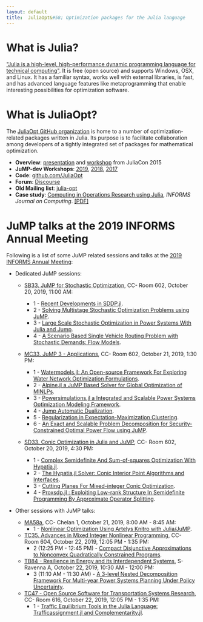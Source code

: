 ```yaml
---
layout: default
title:  JuliaOpt&#58; Optimization packages for the Julia language
---
```


# What is Julia?
["Julia is a high-level, high-performance dynamic programming language for technical computing"](http://julialang.org). It is free (open source) and supports Windows, OSX, and Linux. It has a familiar syntax, works well with external libraries, is fast, and has advanced language features like metaprogramming that enable interesting possibilities for optimization software.

# What is JuliaOpt?
The [JuliaOpt GitHub organization](https://github.com/JuliaOpt) is home to a number of optimization-related packages written in Julia. Its purpose is to facilitate collaboration among developers of a tightly integrated set of packages for mathematical optimization.

- **Overview**: [presentation](https://www.youtube.com/watch?v=7LNeR299q88) and [workshop](https://www.youtube.com/watch?v=nnL7yLMVu6c) from JuliaCon 2015
- **JuMP-dev Workshops**: [2019](meetings/santiago2019/), [2018](meetings/bordeaux2018/), [2017](meetings/mit2017/)
- **Code**: [github.com/JuliaOpt](http://github.com/JuliaOpt)
- **Forum**: [Discourse](https://discourse.julialang.org/c/domain/opt)
- **Old Mailing list**: [julia-opt](https://groups.google.com/forum/#!forum/julia-opt)
- **Case study**: [Computing in Operations Research using Julia](http://dx.doi.org/10.1287/ijoc.2014.0623), *INFORMS Journal on Computing*. [[PDF]](http://arxiv.org/abs/1312.1431)

# JuMP talks at the 2019 INFORMS Annual Meeting

Following is a list of some JuMP related sessions and talks at the [2019 INFORMS Annual Meeting](http://meetings2.informs.org/wordpress/seattle2019/):

- Dedicated JuMP sessions:
  - [SB33. JuMP for Stochastic Optimization](https://www.abstractsonline.com/pp8/#!/6818/session/294), CC- Room 602,
October 20, 2019, 11:00 AM:
    - 1 - [Recent Developments in SDDP.jl](https://www.abstractsonline.com/pp8/#!/6818/presentation/7182).
    - 2 - [Solving Multistage Stochastic Optimization Problems using JuMP](https://www.abstractsonline.com/pp8/#!/6818/presentation/7046).
    - 3 - [Large Scale Stochastic Optimization in Power Systems With Julia and Jump](https://www.abstractsonline.com/pp8/#!/6818/presentation/7048).
    - 4 - [A Scenario Based Single Vehicle Routing Problem with Stochastic Demands: Flow Models](https://www.abstractsonline.com/pp8/#!/6818/presentation/10359).

  - [MC33. JuMP 3 - Applications](https://www.abstractsonline.com/pp8/#!/6818/session/2359), CC- Room 602, October 21, 2019, 1:30 PM:
    - 1 - [Watermodels.jl: An Open-source Framework For Exploring Water Network Optimization Formulations](
https://www.abstractsonline.com/pp8/#!/6818/presentation/7096).
    - 2 - [Alpine.jl a JuMP Based Solver for Global Optimization of MINLPs](
https://www.abstractsonline.com/pp8/#!/6818/presentation/7097).
    - 3 - [Powersimulations.jl a Integrated and Scalable Power Systems Optimization Modeling Framework](
https://www.abstractsonline.com/pp8/#!/6818/presentation/7098).
    - 4 - [Jump Automatic Dualization](
https://www.abstractsonline.com/pp8/#!/6818/presentation/7099).
    - 5 - [Regularization in Expectation-Maximization Clustering](
https://www.abstractsonline.com/pp8/#!/6818/presentation/10360).
    - 6 - [An Exact and Scalable Problem Decomposition for Security-Constrained Optimal Power Flow using JuMP](
https://www.abstractsonline.com/pp8/#!/6818/presentation/12932).

  - [SD33. Conic Optimization in Julia and JuMP](https://www.abstractsonline.com/pp8/#!/6818/session/1785), CC- Room 602, October 20, 2019, 4:30 PM:
    - 1 - [Complex Semidefinite And Sum-of-squares Optimization With Hypatia.jl](
https://www.abstractsonline.com/pp8/#!/6818/presentation/6950).
    - 2 - [The Hypatia.jl Solver: Conic Interior Point Algorithms and Interfaces](
https://www.abstractsonline.com/pp8/#!/6818/presentation/6951).
    - 3 - [Cutting Planes For Mixed-integer Conic Optimization](
https://www.abstractsonline.com/pp8/#!/6818/presentation/6952).
    - 4 - [Proxsdp.jl : Exploiting Low-rank Structure In Semidefinite Programming By Approximate Operator Splitting](
https://www.abstractsonline.com/pp8/#!/6818/presentation/7105).

- Other sessions with JuMP talks:
  - [MA58a](https://www.abstractsonline.com/pp8/#!/6818/session/2778), CC- Chelan 1, October 21, 2019, 8:00 AM - 8:45 AM:
    - 1 - [Nonlinear Optimization Using Artelys Knitro with Julia/JuMP](https://www.abstractsonline.com/pp8/#!/6818/presentation/12686).
  - [TC35. Advances in Mixed Integer Nonlinear Programming](https://www.abstractsonline.com/pp8/#!/6818/session/1550), CC- Room 604, October 22, 2019, 12:05 PM - 1:35 PM:
    - 2 (12:25 PM - 12:45 PM) -  [Compact Disjunctive Approximations to Nonconvex Quadratically Constrained Programs](
https://www.abstractsonline.com/pp8/#!/6818/presentation/3170).
  - [TB84 - Resilience in Energy and its Interdependent Systems](https://www.abstractsonline.com/pp8/#!/6818/session/215), S- Ravenna A, October 22, 2019, 10:30 AM - 12:00 PM:
    - 3 (11:10 AM - 11:30 AM) - [A 3-level Nested Decomposition Framework For Multi-year Power Systems Planning Under Policy Uncertainty](
https://www.abstractsonline.com/pp8/#!/6818/presentation/9384).
  - [TC47 - Open Source Software for Transportation Systems Research](https://www.abstractsonline.com/pp8/#!/6818/session/2386),  CC- Room 616, October 22, 2019, 12:05 PM - 1:35 PM:
    - 1 - [Traffic Equilibrium Tools in the Julia Language: Trafficassignment.jl and Complementarity.jl](
https://www.abstractsonline.com/pp8/#!/6818/presentation/7914).

<br><br>
